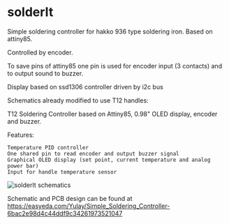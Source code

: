 # solderIt
Simple soldering controller for hakko 936 type soldering iron. Based on attiny85.

Controlled by encoder.

To save pins of attiny85 one pin is used for encoder input (3 contacts) and to output sound to buzzer.

Display based on ssd1306 controller driven by i2c bus


Schematics already modified to use T12 handles:

T12 Soldering Controller based on Attiny85, 0.98" OLED display, encoder and buzzer.

Features:

    Temperature PID controller
    One shared pin to read encoder and output buzzer signal
    Graphical OLED display (set point, current temperature and analog power bar)
    Input for handle temperature sensor

![solderIt schematics](https://github.com/cppBaddy/solderIt/blob/main/schematics.jpg?raw=true)

Schematic and PCB design can be found at https://easyeda.com/Yulay/Simple_Soldering_Controller-6bac2e98d4c44ddf9c34261973521047 
